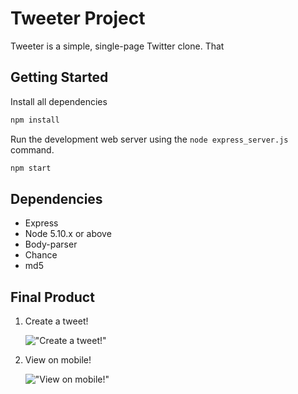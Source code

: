 # Tweeter Project

Tweeter is a simple, single-page Twitter clone. That

## Getting Started

Install all dependencies

```javascript
npm install
```

Run the development web server using the `node express_server.js` command.

```javascript
npm start
```

## Dependencies

- Express
- Node 5.10.x or above
- Body-parser
- Chance
- md5

## Final Product

1. Create a tweet!

   !["Create a tweet!"]()

2. View on mobile!

   !["View on mobile!"]()
